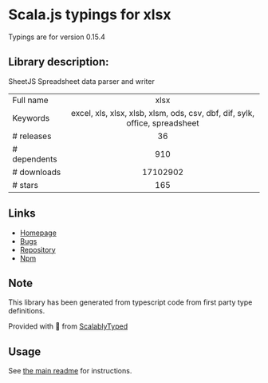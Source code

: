 
# Scala.js typings for xlsx

Typings are for version 0.15.4

## Library description:
SheetJS Spreadsheet data parser and writer

|                    |                 |
| ------------------ | :-------------: |
| Full name          | xlsx |
| Keywords           | excel, xls, xlsx, xlsb, xlsm, ods, csv, dbf, dif, sylk, office, spreadsheet |
| # releases         | 36 |
| # dependents       | 910 |
| # downloads        | 17102902 |
| # stars            | 165 |

## Links
- [Homepage](http://sheetjs.com/opensource)
- [Bugs](https://github.com/SheetJS/js-xlsx/issues)
- [Repository](https://github.com/SheetJS/js-xlsx)
- [Npm](https://www.npmjs.com/package/xlsx)
    


## Note
This library has been generated from typescript code from first party type definitions.

Provided with :purple_heart: from [ScalablyTyped](https://github.com/oyvindberg/ScalablyTyped)

## Usage
See [the main readme](../../readme.md) for instructions.


